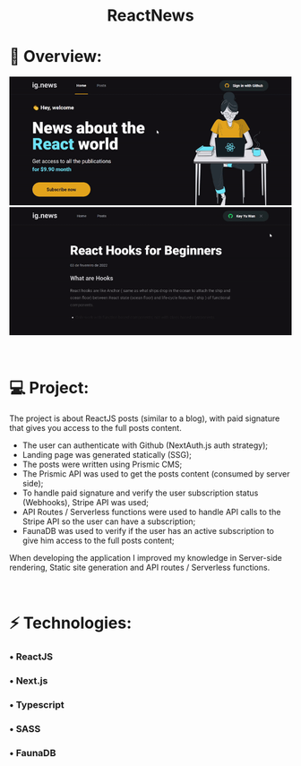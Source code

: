 <h1 align="center">ReactNews</h1>

# 🎥 Overview:

![User with subscription](./public/ReactNewsSub.gif)
![User without subscription](./public/ReactNewsNotSub.gif)

<br />

# 💻 Project:

The project is about ReactJS posts (similar to a blog), with paid signature that gives you access to the full posts content.

- The user can authenticate with Github (NextAuth.js auth strategy);
- Landing page was generated statically (SSG);
- The posts were written using Prismic CMS;
- The Prismic API was used to get the posts content (consumed by server side);
- To handle paid signature and verify the user subscription status (Webhooks), Stripe API was used;
- API Routes / Serverless functions were used to handle API calls to the Stripe API so the user can have a subscription;
- FaunaDB was used to verify if the user has an active subscription to give him access to the full posts content;

When developing the application I improved my knowledge in Server-side rendering, Static site generation and API routes / Serverless functions.

<br />

# ⚡ Technologies:

### • ReactJS

### • Next.js

### • Typescript

### • SASS

### • FaunaDB

